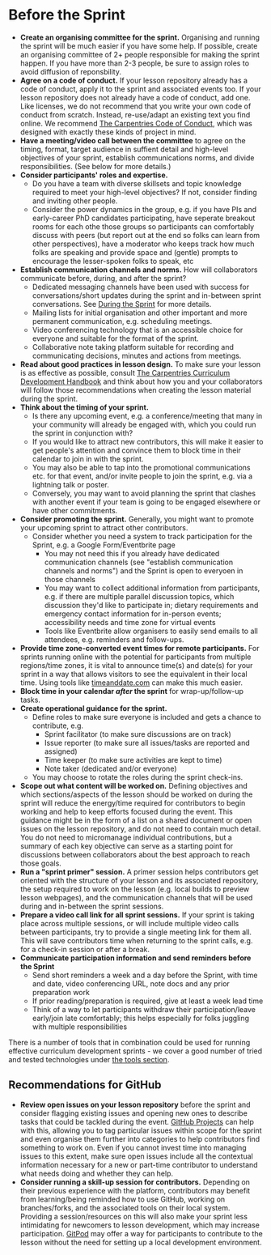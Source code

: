 # Before the Sprint

- **Create an organising committee for the sprint.** Organising and running the sprint will be much easier if you have some help.
  If possible, create an organising committee of 2+ people responsible for making the sprint happen.
  If you have more than 2-3 people, be sure to assign roles to avoid diffusion of reponsbility.
- **Agree on a code of conduct.** If your lesson repository already has a code of conduct,
  apply it to the sprint and associated events too.
  If your lesson repository does not already have a code of conduct, add one.
  Like licenses, we do not recommend that you write your own code of conduct from scratch.
  Instead, re-use/adapt an existing text you find online.
  We recommend [The Carpentries Code of Conduct](https://docs.carpentries.org/topic_folders/policies/code-of-conduct.html),
  which was designed with exactly these kinds of project in mind.
- **Have a meeting/video call between the committee** to agree on the timing, format,
  target audience in suffient detail and high-level objectives of your sprint,
  establish communications norms, and divide responsibilities. (See below for more details.)
- **Consider participants' roles and expertise.** 
  - Do you have a team with diverse skillsets and topic knowledge required to meet your high-level objectives? If not, consider finding and inviting other people.
  - Consider the power dynamics in the group, e.g. if you have PIs and early-career PhD candidates participating, have seperate breakout rooms for each othe those groups so participants can comfortably discuss with peers (but report out at the end so folks can learn from other perspectives), have a moderator who keeps track how much folks are speaking and provide space and (gentle) prompts to encourage the lesser-spoken folks to speak, etc
- **Establish communication channels and norms.** How will collaborators communicate before, during, and after the sprint?
    - Dedicated messaging channels have been used with success for conversations/short updates during the sprint and in-between sprint conversations.
    See [During the Sprint](/during.md) for more details.
    - Mailing lists for initial organisation and other important and more permanent communication, e.g. scheduling meetings.
    - Video conferencing technology that is an accessible choice for everyone and suitable for the format of the sprint.
    - Collaborative note taking platform suitable for recording and communicating decisions, minutes and actions from meetings.
- **Read about good practices in lesson design.** To make sure your lesson is as effective as possible,
  consult [The Carpentries Curriculum Development Handbook](https://cdh.carpentries.org)
  and think about how you and your collaborators will follow those recommendations when creating the lesson material during the sprint.
- **Think about the timing of your sprint.**
    - Is there any upcoming event, e.g. a conference/meeting that many in your community will already be engaged with,
    which you could run the sprint in conjunction with?
    - If you would like to attract new contributors, this will make it easier to get people's attention and
    convince them to block time in their calendar to join in with the sprint.
    - You may also be able to tap into the promotional communications etc. for that event,
    and/or invite people to join the sprint, e.g. via a lightning talk or poster.
    - Conversely, you may want to avoid planning the sprint that clashes with another event
    if your team is going to be engaged elsewhere or have other commitments.
- **Consider promoting the sprint.** Generally, you might want to promote your upcoming sprint to attract other contributors.
    - Consider whether you need a system to track participation for the Sprint, e.g. a Google Form/Eventbrite page
      - You may not need this if you already have dedicated communication channels (see "establish communication channels and norms") and the Sprint is open to everyoen in those channels
      - You may want to collect additional information from participants, e.g. if there are multiple parallel discussion topics, which discussion they'd like to participate in; dietary requirements and emergency contact information for in-person events; accessibility needs and time zone for virtual events
      - Tools like Eventbrite allow organisers to easily send emails to all attendees, e.g. reminders and follow-ups.
- **Provide time zone-converted event times for remote participants.**
  For sprints running online with the potential for participants from multiple
  regions/time zones,
  it is vital to announce time(s) and date(s) for your sprint in a way that
  allows visitors to see the equivalent in their local time.
  Using tools like [timeanddate.com](https://timeanddate.com) can make this much easier.
- **Block time in your calendar _after_ the sprint** for wrap-up/follow-up tasks.
- **Create operational guidance for the sprint.**
    - Define roles to make sure everyone is included and gets a chance to contribute, e.g.
        - Sprint facilitator (to make sure discussions are on track)
        - Issue reporter (to make sure all issues/tasks are reported and assigned)
        - Time keeper (to make sure activities are kept to time)
        - Note taker (dedicated and/or everyone)
    - You may choose to rotate the roles during the sprint check-ins.
- **Scope out what content will be worked on.**
  Defining objectives and which sections/aspects of the lesson should be worked on during the sprint
  will reduce the energy/time required for contributors to begin working and help to keep efforts focused during the event.
  This guidance might be in the form of a list on a shared document or open issues on the lesson repository, and do not need to contain much detail.
  You do not need to micromanage individual contributions,
  but a summary of each key objective can serve as a starting point for discussions between collaborators about the best approach to reach those goals.
- **Run a "sprint primer" session.** A primer session helps contributors get oriented with the structure of your lesson and its associated repository,
  the setup required to work on the lesson
  (e.g. local builds to preview lesson webpages),
  and the communication channels that will be used during and in-between the sprint sessions.
- **Prepare a video call link for all sprint sessions.** If your sprint is taking place across multiple sessions,
  or will include multiple video calls between participants, try to provide a single meeting link for them all.
  This will save contributors time when returning to the sprint calls, e.g. for a check-in session or after a break.
- **Communicate participation information and send reminders before the Sprint**
    - Send short reminders a week and a day before the Sprint, with time and date, video conferencing URL, note docs and any prior preparation work
    - If prior reading/preparation is required, give at least a week lead time
    - Think of a way to let participants withdraw their participation/leave early/join late comfortably; this helps especially for folks juggling with multiple responsibilities

There is a number of tools that in combination could be used for running effective curriculum development sprints - we cover a good number of tried and tested technologies under [the tools section](tools.md).

## Recommendations for GitHub

- **Review open issues on your lesson repository** before the sprint
  and consider flagging existing issues and opening new ones to describe tasks
  that could be tackled during the event.
  [GitHub Projects](https://docs.github.com/en/free-pro-team@latest/github/managing-your-work-on-github/about-project-boards)
  can help with this,
  allowing you to tag particular issues within scope for the sprint
  and even organise them further into categories to help contributors find something to work on.
  Even if you cannot invest time into managing issues to this extent,
  make sure open issues include all the contextual information necessary
  for a new or part-time contributor to understand what needs doing
  and whether they can help.
- **Consider running a skill-up session for contributors.**
  Depending on their previous experience with the platform,
  contributors may benefit from learning/being reminded how to use GitHub,
  working on branches/forks,
  and the associated tools on their local system.
  Providing a session/resources on this will also make your sprint less
  intimidating for newcomers to lesson development,
  which may increase participation.
  [GitPod](https://gitpod.io/) may offer a way for participants to contribute to the lesson
  without the need for setting up a local development environment.
